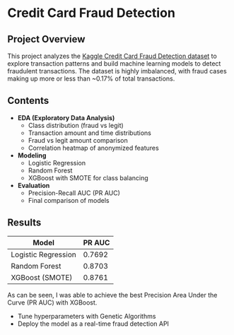 # Credit Card Fraud Detection

## Project Overview
This project analyzes the [Kaggle Credit Card Fraud Detection dataset](https://www.kaggle.com/datasets/mlg-ulb/creditcardfraud/data) to explore transaction patterns and build machine learning models to detect fraudulent transactions. The dataset is highly imbalanced, with fraud cases making up more or less than ~0.17% of total transactions.

## Contents
- **EDA (Exploratory Data Analysis)**
  - Class distribution (fraud vs legit)
  - Transaction amount and time distributions
  - Fraud vs legit amount comparison
  - Correlation heatmap of anonymized features
- **Modeling**
  - Logistic Regression
  - Random Forest
  - XGBoost with SMOTE for class balancing
- **Evaluation**
  - Precision-Recall AUC (PR AUC)
  - Final comparison of models

## Results
| Model                  | PR AUC  |
|------------------------|---------|
| Logistic Regression    | 0.7692  |
| Random Forest          | 0.8703  |
| XGBoost (SMOTE)        | 0.8761  |

As can be seen, I was able to achieve the best Precision Area Under the Curve (PR AUC) with XGBoost. 


- Tune hyperparameters with Genetic Algorithms
- Deploy the model as a real-time fraud detection API
